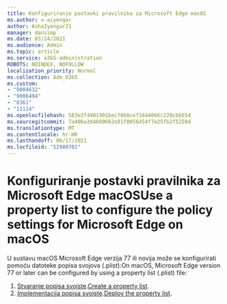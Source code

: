 ```yaml
---
title: Konfiguriranje postavki pravilnika za Microsoft Edge macOS
ms.author: v-aiyengar
author: AshaIyengar21
manager: dansimp
ms.date: 03/24/2021
ms.audience: Admin
ms.topic: article
ms.service: o365-administration
ROBOTS: NOINDEX, NOFOLLOW
localization_priority: Normal
ms.collection: Adm_O365
ms.custom:
- "9004632"
- "9006494"
- "8361"
- "11114"
ms.openlocfilehash: 583e3f4401901bec70b0cef3444066c220cbb554
ms.sourcegitcommit: 7a406a3d4680662e81f0056454f7e25fb2f52504
ms.translationtype: MT
ms.contentlocale: hr-HR
ms.lasthandoff: 06/17/2021
ms.locfileid: "52989701"
---
```

# <a name="use-a-property-list-to-configure-the-policy-settings-for-microsoft-edge-on-macos"></a><span data-ttu-id="3ce47-102">Konfiguriranje postavki pravilnika za Microsoft Edge macOS</span><span class="sxs-lookup"><span data-stu-id="3ce47-102">Use a property list to configure the policy settings for Microsoft Edge on macOS</span></span>

<span data-ttu-id="3ce47-103">U sustavu macOS Microsoft Edge verzija 77 ili novija može se konfigurirati pomoću datoteke popisa svojova (.plist):</span><span class="sxs-lookup"><span data-stu-id="3ce47-103">On macOS, Microsoft Edge version 77 or later can be configured by using a property list (.plist) file:</span></span>

1. <span data-ttu-id="3ce47-104">[Stvaranje popisa svojste](https://go.microsoft.com/fwlink/?linkid=2134726).</span><span class="sxs-lookup"><span data-stu-id="3ce47-104">[Create a property list](https://go.microsoft.com/fwlink/?linkid=2134726).</span></span>
1. <span data-ttu-id="3ce47-105">[Implementacija popisa svojste](https://go.microsoft.com/fwlink/?linkid=2134727).</span><span class="sxs-lookup"><span data-stu-id="3ce47-105">[Deploy the property list](https://go.microsoft.com/fwlink/?linkid=2134727).</span></span>

